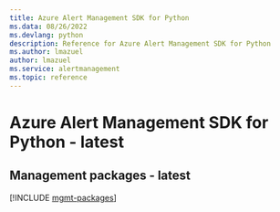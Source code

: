```yaml
---
title: Azure Alert Management SDK for Python
ms.data: 08/26/2022
ms.devlang: python
description: Reference for Azure Alert Management SDK for Python
ms.author: lmazuel
author: lmazuel
ms.service: alertmanagement
ms.topic: reference
---
```

# Azure Alert Management SDK for Python - latest

## Management packages - latest
[!INCLUDE [mgmt-packages](alert-management-mgmt-index.md)]